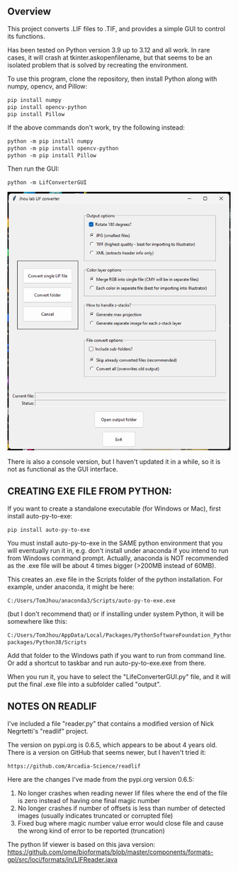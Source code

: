 
## Overview

This project converts .LIF files to .TIF, and provides a simple GUI to control its functions.

Has been tested on Python version 3.9 up to 3.12 and all work. In rare cases, it will crash at
tkinter.askopenfilename, but that seems to be an isolated problem that is solved by recreating the
environment.

To use this program, clone the repository, then install Python along with numpy, opencv, and Pillow:

    pip install numpy
    pip install opencv-python
    pip install Pillow

If the above commands don't work, try the following instead:

    python -m pip install numpy
    python -m pip install opencv-python
    python -m pip install Pillow

Then run the GUI:

    python -m LifConverterGUI

<div align="center"><img src="https://github.com/tomjhou/LIFconverter/blob/main/screenshot.png"></div>

There is also a console version, but I haven't updated it in a while, so it is not as functional as the GUI interface.

## CREATING EXE FILE FROM PYTHON:

If you want to create a standalone executable (for Windows or Mac), first install auto-py-to-exe:

    pip install auto-py-to-exe

You must install auto-py-to-exe in the SAME python environment that you will eventually run it in, e.g. don't
install under anaconda if you intend to run from Windows command prompt. Actually, anaconda is NOT
recommended as the .exe file will be about 4 times bigger (>200MB instead of 60MB).

This creates an .exe file in the Scripts folder of the python installation. For example, under anaconda, it might be here:

    C:/Users/TomJhou/anaconda3/Scripts/auto-py-to-exe.exe

(but I don't recommend that) or if installing under system Python, it will be somewhere like this:

    C:/Users/TomJhou/AppData/Local/Packages/PythonSoftwareFoundation_Python3.8_qbz5n2.../LocalCache/local-packages/Python38/Scripts

Add that folder to the Windows path if you want to run from command line. Or add a shortcut to taskbar and run auto-py-to-exe.exe from there.

When you run it, you have to select the "LifeConverterGUI.py" file, and it will put the final .exe file into a subfolder
called "output".


## NOTES ON READLIF

I've included a file "reader.py" that contains a modified version of Nick Negrtetti's "readlif" project.

The version on pypi.org is 0.6.5, which appears to be about 4 years old. There is a version on GitHub that seems newer,
but I haven't tried it:

    https://github.com/Arcadia-Science/readlif

Here are the changes I've made from the pypi.org version 0.6.5:

1. No longer crashes when reading newer lif files where the end of the file is zero instead of having one final magic number
2. No longer crashes if number of offsets is less than number of detected images (usually indicates truncated or corrupted file)
3. Fixed bug where magic number value error would close file and cause the wrong kind of error to be reported (truncation)

The python lif viewer is based on this java version:
https://github.com/ome/bioformats/blob/master/components/formats-gpl/src/loci/formats/in/LIFReader.java
